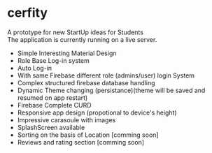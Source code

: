 # cerfity
A prototype for new StartUp ideas for Students</br>
The application is currently running on a live server.

<ul>
  <li>Simple Interesting Material Design</li>
  <li>Role Base Log-in system</li>
  <li>Auto Log-in</li>
  <li>With same Firebase different role (admins/user) login System</li>
  <li>Complex structured firebase database handling</li>
  <li>Dynamic Theme changing (persistance)(theme will be saved and resumed on app restart)</li>
  <li>Firebase Complete CURD</li>
  <li>Responsive app design (propotional to device's height)</li>
  <li>Impressive carasoule with images</li>
  <li>SplashScreen available</li>
  <li>Sorting on the basis of Location [comming soon]</li>
  <li>Reviews and rating section [comming soon]</li>
 </ul>


<img src="" height="" width="">
<img src="" height="" width="">
<img src="" height="" width="">
<img src="" height="" width="">
<img src="" height="" width="">
<img src="" height="" width="">
